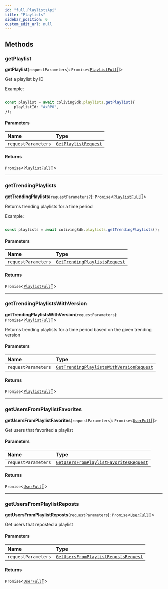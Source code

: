 ```yaml
---
id: "full.PlaylistsApi"
title: "Playlists"
sidebar_position: 0
custom_edit_url: null
---
```


## Methods

### getPlaylist

**getPlaylist**(`requestParameters`): `Promise`<[`PlaylistFull`](../interfaces/full.PlaylistFull.md)[]\>

Get a playlist by ID

Example:

```typescript

const playlist = await colivingSdk.playlists.getPlaylist({
    playlistId: "AxRP0",
});

```

#### Parameters

| Name | Type |
| :------ | :------ |
| `requestParameters` | [`GetPlaylistRequest`](../interfaces/full.GetPlaylistRequest.md) |

#### Returns

`Promise`<[`PlaylistFull`](../interfaces/full.PlaylistFull.md)[]\>

___

### getTrendingPlaylists

**getTrendingPlaylists**(`requestParameters?`): `Promise`<[`PlaylistFull`](../interfaces/full.PlaylistFull.md)[]\>

Returns trending playlists for a time period

Example:

```typescript

const playlists = await colivingSdk.playlists.getTrendingPlaylists();

```

#### Parameters

| Name | Type |
| :------ | :------ |
| `requestParameters` | [`GetTrendingPlaylistsRequest`](../interfaces/full.GetTrendingPlaylistsRequest.md) |

#### Returns

`Promise`<[`PlaylistFull`](../interfaces/full.PlaylistFull.md)[]\>

___

### getTrendingPlaylistsWithVersion

**getTrendingPlaylistsWithVersion**(`requestParameters`): `Promise`<[`PlaylistFull`](../interfaces/full.PlaylistFull.md)[]\>

Returns trending playlists for a time period based on the given trending version

#### Parameters

| Name | Type |
| :------ | :------ |
| `requestParameters` | [`GetTrendingPlaylistsWithVersionRequest`](../interfaces/full.GetTrendingPlaylistsWithVersionRequest.md) |

#### Returns

`Promise`<[`PlaylistFull`](../interfaces/full.PlaylistFull.md)[]\>

___

### getUsersFromPlaylistFavorites

**getUsersFromPlaylistFavorites**(`requestParameters`): `Promise`<[`UserFull`](../interfaces/full.UserFull.md)[]\>

Get users that favorited a playlist

#### Parameters

| Name | Type |
| :------ | :------ |
| `requestParameters` | [`GetUsersFromPlaylistFavoritesRequest`](../interfaces/full.GetUsersFromPlaylistFavoritesRequest.md) |

#### Returns

`Promise`<[`UserFull`](../interfaces/full.UserFull.md)[]\>

___

### getUsersFromPlaylistReposts

**getUsersFromPlaylistReposts**(`requestParameters`): `Promise`<[`UserFull`](../interfaces/full.UserFull.md)[]\>

Get users that reposted a playlist

#### Parameters

| Name | Type |
| :------ | :------ |
| `requestParameters` | [`GetUsersFromPlaylistRepostsRequest`](../interfaces/full.GetUsersFromPlaylistRepostsRequest.md) |

#### Returns

`Promise`<[`UserFull`](../interfaces/full.UserFull.md)[]\>
